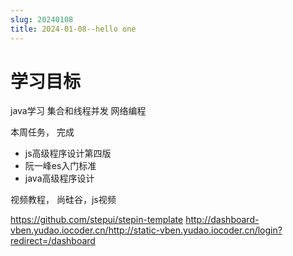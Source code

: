 ```yaml
---
slug: 20240108
title: 2024-01-08--hello one
---
```


# 学习目标


java学习
集合和线程并发
网络编程



本周任务，
完成
- js高级程序设计第四版
- 阮一峰es入门标准
- java高级程序设计

视频教程，
尚硅谷，js视频


https://github.com/stepui/stepin-template
http://dashboard-vben.yudao.iocoder.cn/http://static-vben.yudao.iocoder.cn/login?redirect=/dashboard